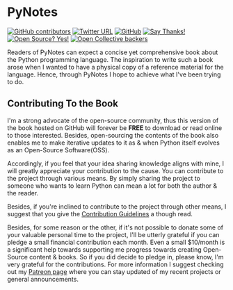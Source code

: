 # PyNotes 

[![GitHub contributors](https://img.shields.io/github/contributors/Jarmos-san/pynotes?color=Cyan&label=Contributors&logo=Github&style=flat-square)](https://github.com/Jarmos-san/pynotes/graphs/contributors)
[![Twitter URL](https://img.shields.io/twitter/url?label=Follow%20Me!&style=social&url=https%3A%2F%2Ftwitter.com%2FJarmosan)](https://twitter.com/Jarmosan)
[![GitHub](https://img.shields.io/github/license/Jarmos-san/pynotes?color=Blue&label=License&style=flat-square)](https://github.com/Jarmos-san/pynotes/blob/master/LICENSE)
[![Say Thanks!](https://img.shields.io/badge/Say%20Thanks-!-1EAEDB.svg)](https://saythanks.io/to/somraj.mle@gmail.com)
[![Open Source? Yes!](https://badgen.net/badge/Open%20Source%20%3F/Yes%21/blue?icon=github)](https://github.com/Jarmos-san/pynotes/#readme) 
[![Open Collective backers](https://img.shields.io/opencollective/backers/somraj-saha?color=Blue&style=flat-square)](https://opencollective.com/somraj-saha)

Readers of PyNotes can expect a concise yet comprehensive book about the Python programming language. The inspiration to write such a book arose when I wanted to have a physical copy of a reference material for the language. Hence, through PyNotes I hope to achieve what I've been trying to do.

## Contributing To the Book

I'm a strong advocate of the open-source community, thus this version of the book hosted on GitHub will forever be **FREE** to download or read online to those interested. Besides, open-sourcing the contents of the book also enables me to make iterative updates to it as & when Python itself evolves as an Open-Source Software(OSS).

Accordingly, if you feel that your idea sharing knowledge aligns with mine, I will greatly appreciate your contribution to the cause. You can contribute to the project through various means. By simply sharing the project to someone who wants to learn Python can mean a lot for both the author & the reader.

Besides, if you're inclined to contribute to the project through other means, I suggest that you give the [Contribution Guidelines](https://github.com/Jarmos-san/pynotes/blob/master/CODE_OF_CONDUCT.md) a though read.

Besides, for some reason or the other, if it's not possible to donate some of your valuable personal time to the project, I'll be utterly grateful if you can pledge a small financial contribution each month. Even a small $10/month is a significant help towards supporting me progress towards creating Open-Source content & books. So if you did decide to pledge in, please know, I'm very grateful for the contributions. For more information I suggest checking out my [Patreon page](https://www.patreon.com/jarmos) where you can stay updated of my recent projects or general announcements.
